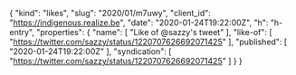 {
  "kind": "likes",
  "slug": "2020/01/m7uwy",
  "client_id": "https://indigenous.realize.be",
  "date": "2020-01-24T19:22:00Z",
  "h": "h-entry",
  "properties": {
    "name": [
      "Like of @sazzy's tweet"
    ],
    "like-of": [
      "https://twitter.com/sazzy/status/1220707626692071425"
    ],
    "published": [
      "2020-01-24T19:22:00Z"
    ],
    "syndication": [
      "https://twitter.com/sazzy/status/1220707626692071425"
    ]
  }
}
